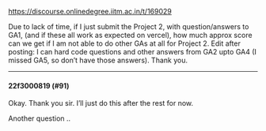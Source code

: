 https://discourse.onlinedegree.iitm.ac.in/t/169029

Due to lack of time, if I just submit the Project 2, with question/answers to GA1, (and if these all work as expected on vercel), how much approx score can we get if I am not able to do other GAs at all for Project 2. Edit after posting: I can hard code questions and other answers from GA2 upto GA4 (I missed GA5, so don’t have those answers). Thank you.</p><hr>

<h4>22f3000819 (#91)</h4>
<p>Okay. Thank you sir. I’ll just do this after the rest for now.</p>
<p>Another question ..